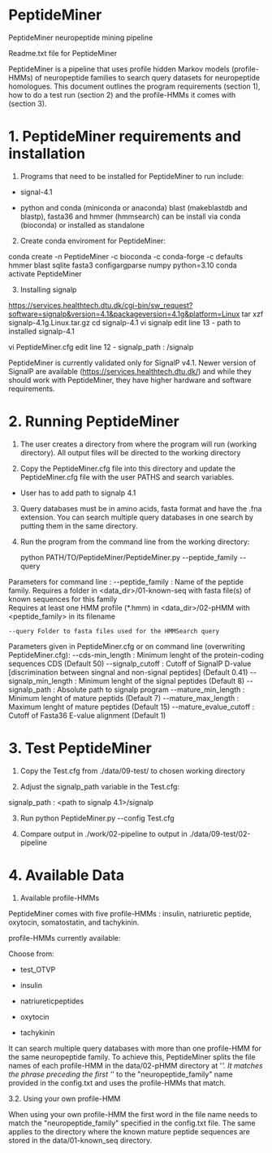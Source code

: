# PeptideMiner
PeptideMiner neuropeptide mining pipeline

Readme.txt file for PeptideMiner

PeptideMiner is a pipeline that uses profile hidden Markov models (profile-HMMs) of neuropeptide families to search query datasets for neuropeptide homologues. This document outlines the program requirements (section 1), how to do a test run (section 2) and the profile-HMMs it comes with (section 3). 


# 1. PeptideMiner requirements and installation
1) Programs that need to be installed for PeptideMiner to run include:

- signal-4.1

- python and conda (miniconda or anaconda)
    blast (makeblastdb and blastp), fasta36 and hmmer (hmmsearch) can be install via conda (bioconda) or installed as standalone

2) Create conda enviroment for PeptideMiner:

conda create -n PeptideMiner -c bioconda -c conda-forge -c defaults hmmer blast sqlite fasta3 configargparse numpy python=3.10
conda activate PeptideMiner

3) Installing signalp

https://services.healthtech.dtu.dk/cgi-bin/sw_request?software=signalp&version=4.1&packageversion=4.1g&platform=Linux
tar xzf signalp-4.1g.Linux.tar.gz
cd signalp-4.1
vi signalp 
 edit line 13 - path to installed signalp-4.1

vi PeptideMiner.cfg
 edit line 12 - signalp_path : <path to installed signalp-4.1>/signalp

PeptideMiner is currently validated only for SignalP v4.1. 
Newer version of SignalP are available (https://services.healthtech.dtu.dk/) and while they should work with PeptideMiner, they have higher hardware and software requirements.   


# 2. Running PeptideMiner

1) The user creates a directory from where the program will run (working directory). All output files will be directed to the working directory

2) Copy the PeptideMiner.cfg file into this directory and update the PeptideMiner.cfg file with the user PATHS and search variables.

- User has to add path to signalp 4.1

3) Query databases must be in amino acids, fasta format and have the .fna extension. You can search multiple query databases in one search by putting them in the same directory.

4) Run the program from the command line from the working directory: 

    python PATH/TO/PeptideMiner/PeptideMiner.py --peptide_family <name of peptide family> --query <folder of query fasta files> 

  Parameters for command line :
    --peptide_family : Name of the peptide family. 
        Requires a folder in <data_dir>/01-known-seq with fasta file(s) of known sequences for this family     
        Requires at least one HMM profile (*.hmm) in <data_dir>/02-pHMM with <peptide_family> in its filename

    --query Folder to fasta files used for the HMMSearch query

  Parameters given in PeptideMiner.cfg or on command line (overwriting PeptideMiner.cfg):
    --cds-min_length : Minimum lenght of the protein-coding sequences CDS (Default 50)
    --signalp_cutoff : Cutoff of SignalP D-value [discrimination between singnal and non-signal peptides] (Default 0.41)
    --signalp_min_length : Minimum lenght of the signal peptides (Default 8)
    --signalp_path : Absolute path to signalp program
    --mature_min_length : Minimum lenght of mature peptids (Default 7)
    --mature_max_length : Maximum lenght of mature peptides (Default 15)
    --mature_evalue_cutoff : Cutoff of Fasta36 E-value alignment (Default 1)


# 3. Test PeptideMiner
1) Copy the Test.cfg from ./data/09-test/ to  chosen working directory

2) Adjust the signalp_path variable in the Test.cfg:

signalp_path : <path to signalp 4.1>/signalp

3) Run python PeptideMiner.py --config Test.cfg

4) Compare output in ./work/02-pipeline to output in ./data/09-test/02-pipeline


# 4. Available Data
1) Available profile-HMMs

PeptideMiner comes with five profile-HMMs :
insulin, natriuretic peptide, oxytocin, somatostatin, and tachykinin. 

profile-HMMs currently available:

Choose from:
	
  - test_OTVP
	
  - insulin
	
  - natriureticpeptides
	
  - oxytocin
	
  - tachykinin

It can search multiple query databases with more than one profile-HMM for the same neuropeptide family. To achieve this, PeptideMiner splits the file names of each profile-HMM in the data/02-pHMM directory at '_'. It matches the phrase preceding the first '_' to the  "neuropeptide_family" name provided in the config.txt and uses the profile-HMMs that match.

3.2. Using your own profile-HMM

When using your own profile-HMM the first word in the file name needs to match the "neuropeptide_family" specified in the config.txt file. The same applies to the directory where the known mature peptide sequences are stored in the data/01-known_seq directory. 

